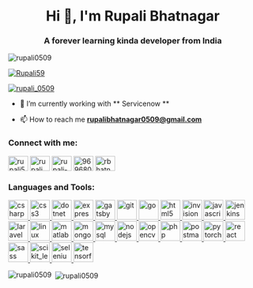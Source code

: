 <h1 align="center">Hi 👋, I'm Rupali Bhatnagar</h1>
<h3 align="center">A forever learning kinda developer from India</h3>

<p align="left"> <img src="https://komarev.com/ghpvc/?username=rupali0509&label=Profile%20views&color=0e75b6&style=flat" alt="rupali0509" /> </p>

<p align="left"> <a href="https://github.com/ryo-ma/github-profile-trophy?username=Rupali59"><img src="https://github-profile-trophy.vercel.app?username=Rupali59" alt="Rupali59" /></a> </p>

<p align="left"> <a href="https://twitter.com/rupali_0509" target="blank"><img src="https://img.shields.io/twitter/follow/rupali_0509?logo=twitter&style=for-the-badge" alt="rupali_0509" /></a> </p>

- 🔭 I’m currently working with ** Servicenow **

- 📫 How to reach me **rupalibhatnagar0509@gmail.com**

<h3 align="left">Connect with me:</h3>
<p align="left">
<a href="https://dev.to/rupali59" target="blank"><img align="center" src="https://cdn.jsdelivr.net/npm/simple-icons@3.0.1/icons/dev-dot-to.svg" alt="rupali59" height="30" width="40" /></a>
<a href="https://twitter.com/rupali_0509" target="blank"><img align="center" src="https://cdn.jsdelivr.net/npm/simple-icons@3.0.1/icons/twitter.svg" alt="rupali_0509" height="30" width="40" /></a>
<a href="https://linkedin.com/in/rupali-bhatnagar-b4864957" target="blank"><img align="center" src="https://cdn.jsdelivr.net/npm/simple-icons@3.0.1/icons/linkedin.svg" alt="rupali-bhatnagar-b4864957" height="30" width="40" /></a>
<a href="https://stackoverflow.com/users/9696805" target="blank"><img align="center" src="https://cdn.jsdelivr.net/npm/simple-icons@3.0.1/icons/stackoverflow.svg" alt="9696805" height="30" width="40" /></a>
<a href="https://kaggle.com/rbhatnagar59" target="blank"><img align="center" src="https://cdn.jsdelivr.net/npm/simple-icons@3.0.1/icons/kaggle.svg" alt="rbhatnagar59" height="30" width="40" /></a>
</p>

<h3 align="left">Languages and Tools:</h3>
<p align="left"> <a href="https://www.w3schools.com/cs/" target="_blank"> <img src="https://devicons.github.io/devicon/devicon.git/icons/csharp/csharp-original.svg" alt="csharp" width="40" height="40"/> </a> <a href="https://www.w3schools.com/css/" target="_blank"> <img src="https://devicons.github.io/devicon/devicon.git/icons/css3/css3-original-wordmark.svg" alt="css3" width="40" height="40"/> </a> <a href="https://dotnet.microsoft.com/" target="_blank"> <img src="https://devicons.github.io/devicon/devicon.git/icons/dot-net/dot-net-original-wordmark.svg" alt="dotnet" width="40" height="40"/> </a> <a href="https://expressjs.com" target="_blank"> <img src="https://devicons.github.io/devicon/devicon.git/icons/express/express-original-wordmark.svg" alt="express" width="40" height="40"/> </a> <a href="https://www.gatsbyjs.com/" target="_blank"> <img src="https://www.vectorlogo.zone/logos/gatsbyjs/gatsbyjs-icon.svg" alt="gatsby" width="40" height="40"/> </a> <a href="https://git-scm.com/" target="_blank"> <img src="https://www.vectorlogo.zone/logos/git-scm/git-scm-icon.svg" alt="git" width="40" height="40"/> </a> <a href="https://golang.org" target="_blank"> <img src="https://devicons.github.io/devicon/devicon.git/icons/go/go-original.svg" alt="go" width="40" height="40"/> </a> <a href="https://www.w3.org/html/" target="_blank"> <img src="https://devicons.github.io/devicon/devicon.git/icons/html5/html5-original-wordmark.svg" alt="html5" width="40" height="40"/> </a> <a href="https://www.invisionapp.com/" target="_blank"> <img src="https://www.vectorlogo.zone/logos/invisionapp/invisionapp-icon.svg" alt="invision" width="40" height="40"/> </a> <a href="https://developer.mozilla.org/en-US/docs/Web/JavaScript" target="_blank"> <img src="https://devicons.github.io/devicon/devicon.git/icons/javascript/javascript-original.svg" alt="javascript" width="40" height="40"/> </a> <a href="https://www.jenkins.io" target="_blank"> <img src="https://www.vectorlogo.zone/logos/jenkins/jenkins-icon.svg" alt="jenkins" width="40" height="40"/> </a> <a href="https://laravel.com/" target="_blank"> <img src="https://devicons.github.io/devicon/devicon.git/icons/laravel/laravel-plain-wordmark.svg" alt="laravel" width="40" height="40"/> </a> <a href="https://www.linux.org/" target="_blank"> <img src="https://devicons.github.io/devicon/devicon.git/icons/linux/linux-original.svg" alt="linux" width="40" height="40"/> </a> <a href="https://www.mathworks.com/" target="_blank"> <img src="https://raw.githubusercontent.com/simple-icons/simple-icons/master/icons/mathworks.svg" alt="matlab" width="40" height="40"/> </a> <a href="https://www.mongodb.com/" target="_blank"> <img src="https://devicons.github.io/devicon/devicon.git/icons/mongodb/mongodb-original-wordmark.svg" alt="mongodb" width="40" height="40"/> </a> <a href="https://www.mysql.com/" target="_blank"> <img src="https://devicons.github.io/devicon/devicon.git/icons/mysql/mysql-original-wordmark.svg" alt="mysql" width="40" height="40"/> </a> <a href="https://nodejs.org" target="_blank"> <img src="https://devicons.github.io/devicon/devicon.git/icons/nodejs/nodejs-original-wordmark.svg" alt="nodejs" width="40" height="40"/> </a> <a href="https://opencv.org/" target="_blank"> <img src="https://www.vectorlogo.zone/logos/opencv/opencv-icon.svg" alt="opencv" width="40" height="40"/> </a> <a href="https://www.php.net" target="_blank"> <img src="https://devicons.github.io/devicon/devicon.git/icons/php/php-original.svg" alt="php" width="40" height="40"/> </a> <a href="https://postman.com" target="_blank"> <img src="https://www.vectorlogo.zone/logos/getpostman/getpostman-icon.svg" alt="postman" width="40" height="40"/> </a> <a href="https://pytorch.org/" target="_blank"> <img src="https://www.vectorlogo.zone/logos/pytorch/pytorch-icon.svg" alt="pytorch" width="40" height="40"/> </a> <a href="https://reactjs.org/" target="_blank"> <img src="https://devicons.github.io/devicon/devicon.git/icons/react/react-original-wordmark.svg" alt="react" width="40" height="40"/> </a> <a href="https://sass-lang.com" target="_blank"> <img src="https://devicons.github.io/devicon/devicon.git/icons/sass/sass-original.svg" alt="sass" width="40" height="40"/> </a> <a href="https://scikit-learn.org/" target="_blank"> <img src="https://upload.wikimedia.org/wikipedia/commons/0/05/Scikit_learn_logo_small.svg" alt="scikit_learn" width="40" height="40"/> </a> <a href="https://www.selenium.dev" target="_blank"> <img src="https://raw.githubusercontent.com/detain/svg-logos/780f25886640cef088af994181646db2f6b1a3f8/svg/selenium-logo.svg" alt="selenium" width="40" height="40"/> </a> <a href="https://www.tensorflow.org" target="_blank"> <img src="https://www.vectorlogo.zone/logos/tensorflow/tensorflow-icon.svg" alt="tensorflow" width="40" height="40"/> </a> </p>

<p><img align="left" src="https://github-readme-stats.vercel.app/api/top-langs?username=rupali0509&show_icons=true&locale=en&layout=compact" alt="rupali0509" /></p>

<p>&nbsp;<img align="center" src="https://github-readme-stats.vercel.app/api?username=rupali0509&show_icons=true&locale=en" alt="rupali0509" /></p>
